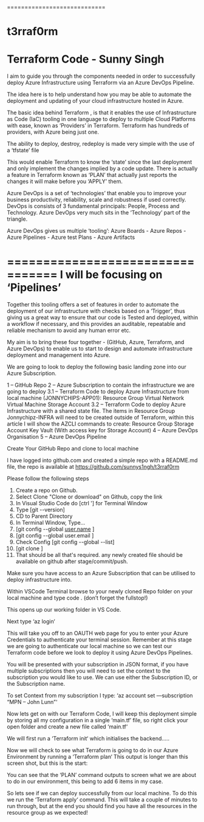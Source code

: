 ============================
# t3rraf0rm
Terraform Code - Sunny Singh
============================


 I aim to guide you through the components needed in order to successfully deploy Azure Infrastructure using Terraform via an Azure DevOps Pipeline.

 The idea here is to help understand how you may be able to automate the deployment and updating of your cloud infrastructure hosted in Azure.

 The basic idea behind Terraform , is that it enables the use of Infrastructure as Code (IaC) tooling in one language to deploy to multiple Cloud Platforms with ease, known as ‘Providers’ in Terraform. Terraform has hundreds of providers, with Azure being just one. 

 The ability to deploy, destroy, redeploy is made very simple with the use of a ‘tfstate’ file 
 
 This would enable Terraform to know the ‘state’ since the last deployment and only implement the changes implied by a code update. There is actually a feature in Terraform known as ‘PLAN’ that actually just reports the changes it will make before you ‘APPLY’ them.

Azure DevOps is a set of ‘technologies’ that enable you to improve your business productivity, reliability, scale and robustness if used correctly. 
DevOps is consists of 3 fundamental principals: People, Process and Technology.
Azure DevOps very much sits in the ‘Technology’ part of the triangle.

Azure DevOps gives us multiple ‘tooling’: Azure Boards - Azure Repos - Azure Pipelines - Azure test Plans - Azure Artifacts

=================================
I will be focusing on ‘Pipelines’
=================================

Together this tooling offers a set of features in order to automate the deployment of our infrastructure with checks based on a ‘Trigger’, thus giving us a great way to ensure that our code is Tested and deployed, within a workflow if necessary, and this provides an auditable, repeatable and reliable mechanism to avoid any human error etc.


My aim is to bring these four together - (GitHub, Azure, Terraform, and Azure DevOps) to enable us to start to design and automate infrastructure deployment and management into Azure.

We are going to look to deploy the following basic landing zone into our Azure Subscription.

1               – GitHub Repo
2               – Azure Subscription to contain the infrastructure we are going to deploy
3.1             – Terraform Code to deploy Azure Infrastructure from local machine (JONNYCHIPS-APP01):
                    Resource Group
                    Virtual Network
                    Virtual Machine
                    Storage Account
3.2             – Terraform Code to deploy Azure Infrastructure with a shared state file.
                    The items in Resource Group Jonnychipz-INFRA will need to be created outside of Terraform, within this article I will show the AZCLI commands to create:
                    Resource Group
                    Storage Account
                    Key Vault (With access key for Storage Account)
4               – Azure DevOps Organisation
5               – Azure DevOps Pipeline

Create Your GitHub Repo and clone to local machine

I have logged into github.com and created a simple repo with a README.md file, the repo is available at https://github.com/sunnys1ngh/t3rraf0rm

Please follow the following steps

1. Create a repo on Github.
2. Select Clone "Clone or download" on Github, copy the link
3. In Visual Studio Code do [ctrl '] for Terminal Window
4. Type [git --version]
5. CD to Parent Directory
6. In Terminal Window, Type...
7. [git config --global [user.name](http://user.name/) <github userID>]
8. [git config --global user.email <github email address>]
9. Check Config [git config --global --list]
10. [git clone <URL from github link copied earlier>]
11. That should be all that's required. any newly created file should be available on github after stage/commit/push.


Make sure you have access to an Azure Subscription that can be utilised to deploy infrastructure into.

Within VSCode Terminal browse to your newly cloned Repo folder on your local machine and type code . (don’t forget the fullstop!)

This opens up our working folder in VS Code.

Next type ‘az login‘

This will take you off to an OAUTH web page for you to enter your Azure Credentials to authenticate your terminal session. Remember at this stage we are going to authenticate our local machine so we can test our Terraform code before we look to deploy it using Azure DevOps Pipelines.

You will be presented with your subscription in JSON format, if you have multiple subscriptions then you will need to set the context to the subscription you would like to use. We can use either the Subscription ID, or the Subscription name.

To set Context from my subscription I type: ‘az account set —subscription “MPN – John Lunn”‘

Now lets get on with our Terraform Code, I will keep this deployment simple by storing all my configuration in a single ‘main.tf’ file, so right click your open folder and create a new file called ‘main.tf‘

We will first run a ‘Terraform init‘ which initialises the backend.....

Now we will check to see what Terraform is going to do in our Azure Environment by running a ‘Terraform plan‘ 
This output is longer than this screen shot, but this is the start:

You can see that the ‘PLAN’ command outputs to screen what we are about to do in our environment, this being to add 6 items in my case.

So lets see if we can deploy successfully from our local machine. To do this we run the ‘Terraform apply‘ command. This will take a couple of minutes to run through, but at the end you should find you have all the resources in the resource group as we expected!






